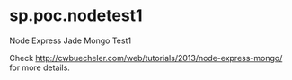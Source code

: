 sp.poc.nodetest1
================

Node Express Jade Mongo Test1

Check http://cwbuecheler.com/web/tutorials/2013/node-express-mongo/ for more details.
